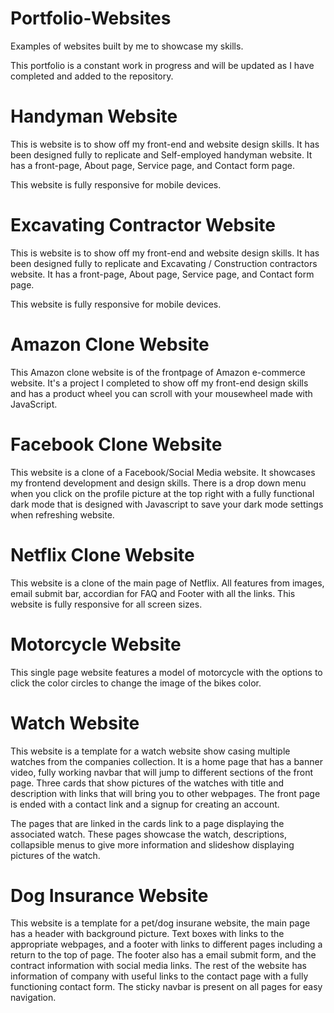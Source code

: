 # Portfolio-Websites
Examples of websites built by me to showcase my skills.

This portfolio is a constant work in progress and will be updated as I have completed and added to the repository.

<h1>Handyman Website</h1>
<p>This is website is to show off my front-end and website design skills. It has been designed fully to replicate and Self-employed handyman website. It has a front-page, About page, Service page, and Contact form page.

This website is fully responsive for mobile devices.</p>

<h1>Excavating Contractor Website</h1>
<p>This is website is to show off my front-end and website design skills. It has been designed fully to replicate and Excavating / Construction contractors website. It has a front-page, About page, Service page, and Contact form page.

This website is fully responsive for mobile devices.<p>


<h1>Amazon Clone Website</h1>
<p>This Amazon clone website is of the frontpage of Amazon e-commerce website. It's a project I completed to show off my front-end design skills and has a product wheel you can scroll with your mousewheel made with JavaScript.<p>

<h1>Facebook Clone Website</h1>
<p>This website is a clone of a Facebook/Social Media website. It showcases my frontend development and design skills. There is a drop down menu when you click on the profile picture at the top right with a fully functional dark mode that is designed with Javascript to save your dark mode settings when refreshing website.</p>

<h1>Netflix Clone Website</h1>

<p>This website is a clone of the main page of Netflix. All features from images, email submit bar, accordian for FAQ and Footer with all the links. This website is fully responsive for all screen sizes.</p>

<h1>Motorcycle Website</h1>

<p>This single page website features a model of motorcycle with the options to click the color circles to change the image of the bikes color.</p>

<h1>Watch Website</h1>

<p>This website is a template for a watch website show casing multiple watches from the companies collection. It is a home page that has a banner video, fully working navbar that will jump to different sections of the front page. Three cards that show pictures of the watches with title and description with links that will bring you to other webpages. The front page is ended with a contact link and a signup for creating an account.

The pages that are linked in the cards link to a page displaying the associated watch. These pages showcase the watch, descriptions, collapsible menus to give more information and slideshow displaying pictures of the watch.<p>

<h1>Dog Insurance Website</h1>

<p>This website is a template for a pet/dog insurane website, the main page has a header with background picture. Text boxes with links to the appropriate webpages, and a footer with links to different pages including a return to the top of page. The footer also has a email submit form, and the contract information with social media links. The rest of the website has information of company with useful links to the contact page with a fully functioning contact form. The sticky navbar is present on all pages for easy navigation.</p>



